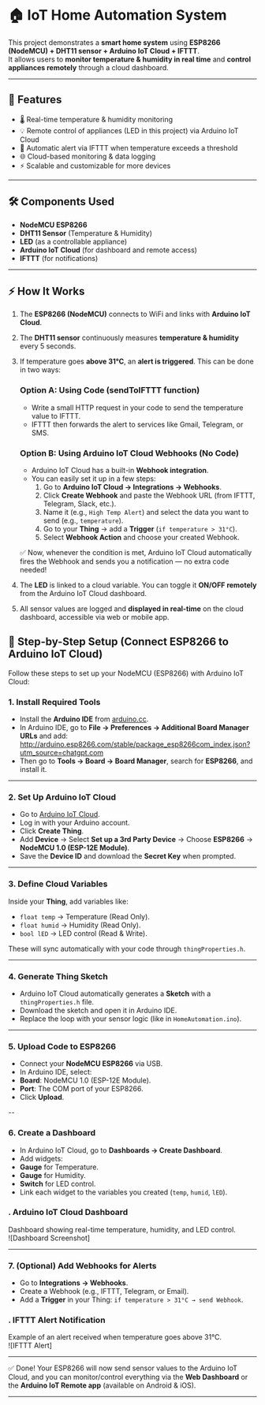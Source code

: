 # 🏠 IoT Home Automation System

This project demonstrates a **smart home system** using **ESP8266 (NodeMCU) + DHT11 sensor + Arduino IoT Cloud + IFTTT**.  
It allows users to **monitor temperature & humidity in real time** and **control appliances remotely** through a cloud dashboard.

---

## 🚀 Features
- 🌡️ Real-time temperature & humidity monitoring  
- 💡 Remote control of appliances (LED in this project) via Arduino IoT Cloud  
- 📲 Automatic alert via IFTTT when temperature exceeds a threshold  
- 🌐 Cloud-based monitoring & data logging  
- ⚡ Scalable and customizable for more devices  

---

## 🛠️ Components Used
- **NodeMCU ESP8266**  
- **DHT11 Sensor** (Temperature & Humidity)  
- **LED** (as a controllable appliance)  
- **Arduino IoT Cloud** (for dashboard and remote access)  
- **IFTTT** (for notifications)  

---

## ⚡ How It Works
1. The **ESP8266 (NodeMCU)** connects to WiFi and links with **Arduino IoT Cloud**.  
2. The **DHT11 sensor** continuously measures **temperature & humidity** every 5 seconds.  
3. If temperature goes **above 31°C**, an **alert is triggered**. This can be done in two ways:  

   ### Option A: Using Code (sendToIFTTT function)  
   - Write a small HTTP request in your code to send the temperature value to IFTTT.  
   - IFTTT then forwards the alert to services like Gmail, Telegram, or SMS.  

   ### Option B: Using Arduino IoT Cloud Webhooks (No Code)  
   - Arduino IoT Cloud has a built-in **Webhook integration**.  
   - You can easily set it up in a few steps:  
     1. Go to **Arduino IoT Cloud → Integrations → Webhooks**.  
     2. Click **Create Webhook** and paste the Webhook URL (from IFTTT, Telegram, Slack, etc.).  
     3. Name it (e.g., `High Temp Alert`) and select the data you want to send (e.g., `temperature`).  
     4. Go to your **Thing** → add a **Trigger** (`if temperature > 31°C`).  
     5. Select **Webhook Action** and choose your created Webhook.  

   ✅ Now, whenever the condition is met, Arduino IoT Cloud automatically fires the Webhook and sends you a notification — no extra code needed!  

4. The **LED** is linked to a cloud variable. You can toggle it **ON/OFF remotely** from the Arduino IoT Cloud dashboard.  
5. All sensor values are logged and **displayed in real-time** on the cloud dashboard, accessible via web or mobile app.  
## 🔧 Step-by-Step Setup (Connect ESP8266 to Arduino IoT Cloud)

Follow these steps to set up your NodeMCU (ESP8266) with Arduino IoT Cloud:

### 1. Install Required Tools
- Install the **Arduino IDE** from [arduino.cc](https://www.arduino.cc/en/software).  
- In Arduino IDE, go to **File → Preferences → Additional Board Manager URLs** and add:  
http://arduino.esp8266.com/stable/package_esp8266com_index.json?utm_source=chatgpt.com
- Then go to **Tools → Board → Board Manager**, search for **ESP8266**, and install it.  

---

### 2. Set Up Arduino IoT Cloud
- Go to [Arduino IoT Cloud](https://create.arduino.cc/iot).  
- Log in with your Arduino account.  
- Click **Create Thing**.  
- Add **Device** → Select **Set up a 3rd Party Device** → Choose **ESP8266** → **NodeMCU 1.0 (ESP-12E Module)**.  
- Save the **Device ID** and download the **Secret Key** when prompted.  

---

### 3. Define Cloud Variables
Inside your **Thing**, add variables like:
- `float temp` → Temperature (Read Only).  
- `float humid` → Humidity (Read Only).  
- `bool lED` → LED control (Read & Write).  

These will sync automatically with your code through `thingProperties.h`.  

---

### 4. Generate Thing Sketch
- Arduino IoT Cloud automatically generates a **Sketch** with a `thingProperties.h` file.  
- Download the sketch and open it in Arduino IDE.  
- Replace the loop with your sensor logic (like in `HomeAutomation.ino`).  

---

### 5. Upload Code to ESP8266
- Connect your **NodeMCU ESP8266** via USB.  
- In Arduino IDE, select:  
- **Board**: NodeMCU 1.0 (ESP-12E Module).  
- **Port**: The COM port of your ESP8266.  
- Click **Upload**.  

--

### 6. Create a Dashboard
- In Arduino IoT Cloud, go to **Dashboards → Create Dashboard**.  
- Add widgets:  
- **Gauge** for Temperature.  
- **Gauge** for Humidity.  
- **Switch** for LED control.  
- Link each widget to the variables you created (`temp`, `humid`, `lED`).  
### . Arduino IoT Cloud Dashboard
Dashboard showing real-time temperature, humidity, and LED control.  
![Dashboard Screenshot]


---

### 7. (Optional) Add Webhooks for Alerts
- Go to **Integrations → Webhooks**.  
- Create a Webhook (e.g., IFTTT, Telegram, or Email).  
- Add a **Trigger** in your Thing: `if temperature > 31°C → send Webhook`.  
### . IFTTT Alert Notification
Example of an alert received when temperature goes above 31°C.  
![IFTTT Alert]


---

✅ Done! Your ESP8266 will now send sensor values to the Arduino IoT Cloud, and you can monitor/control everything via the **Web Dashboard** or the **Arduino IoT Remote app** (available on Android & iOS).  


---



